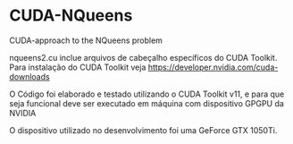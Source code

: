 # CUDA-NQueens
CUDA-approach to the NQueens problem

nqueens2.cu inclue arquivos de cabeçalho específicos do CUDA Toolkit. Para instalação do CUDA Toolkit veja https://developer.nvidia.com/cuda-downloads

O Código foi elaborado e testado utilizando o CUDA Toolkit v11, e para que seja funcional deve ser executado em máquina com dispositivo GPGPU da NVIDIA

O dispositivo utilizado no desenvolvimento foi uma GeForce GTX 1050Ti.
